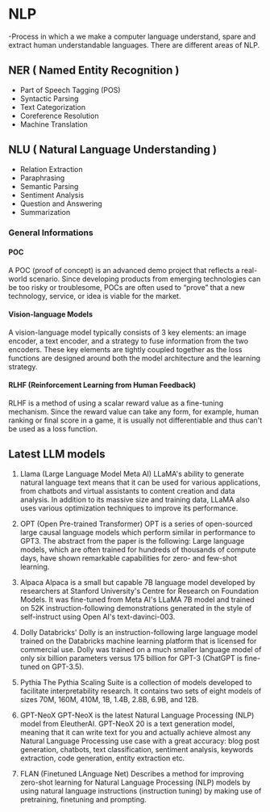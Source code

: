 # NLP
-Process in which a we make a computer language understand, spare and extract human understandable languages. There are different areas of NLP.

## NER ( Named Entity Recognition )
- Part of Speech Tagging (POS)
- Syntactic Parsing
- Text Categorization
- Coreference Resolution
- Machine Translation

## NLU ( Natural Language Understanding )
- Relation Extraction
- Paraphrasing
- Semantic Parsing
- Sentiment Analysis
- Question and Answering
- Summarization

### General Informations

#### POC
A POC (proof of concept) is an advanced demo project that reflects a real-world scenario. Since developing products from emerging technologies can be too risky or troublesome, POCs are often used to “prove” that a new technology, service, or idea is viable for the market.

#### Vision-language Models
A vision-language model typically consists of 3 key elements: an image encoder, a text encoder, and a strategy to fuse information from the two encoders. These key elements are tightly coupled together as the loss functions are designed around both the model architecture and the learning strategy.

#### RLHF (Reinforcement Learning from Human Feedback)
RLHF is a method of using a scalar reward value as a fine-tuning mechanism. Since the reward value can take any form, for example, human ranking or final score in a game, it is usually not differentiable and thus can't be used as a loss function.

## Latest LLM models
1. Llama (Large Language Model Meta AI)
LLaMA's ability to generate natural language text means that it can be used for various applications, from chatbots and virtual assistants to content creation and data analysis. In addition to its massive size and training data, LLaMA also uses various optimization techniques to improve its performance.

2. OPT (Open Pre-trained Transformer)
OPT is a series of open-sourced large causal language models which perform similar in performance to GPT3. The abstract from the paper is the following: Large language models, which are often trained for hundreds of thousands of compute days, have shown remarkable capabilities for zero- and few-shot learning.

3. Alpaca
Alpaca is a small but capable 7B language model developed by researchers at Stanford University's Centre for Research on Foundation Models. It was fine-tuned from Meta AI's LLaMA 7B model and trained on 52K instruction-following demonstrations generated in the style of self-instruct using Open AI's text-davinci-003.

4. Dolly
Databricks' Dolly is an instruction-following large language model trained on the Databricks machine learning platform that is licensed for commercial use.
Dolly was trained on a much smaller language model of only six billion parameters versus 175 billion for GPT-3 (ChatGPT is fine-tuned on GPT-3.5).

5. Pythia
The Pythia Scaling Suite is a collection of models developed to facilitate interpretability research. It contains two sets of eight models of sizes 70M, 160M, 410M, 1B, 1.4B, 2.8B, 6.9B, and 12B.

6. GPT-NeoX
GPT-NeoX is the latest Natural Language Processing (NLP) model from EleutherAI. GPT-NeoX 20 is a text generation model, meaning that it can write text for you and actually achieve almost any Natural Language Processing use case with a great accuracy: blog post generation, chatbots, text classification, sentiment analysis, keywords extraction, code generation, entity extraction etc.

7. FLAN (Finetuned LAnguage Net)
Describes a method for improving zero-shot learning for Natural Language Processing (NLP) models by using natural language instructions (instruction tuning) by making use of pretraining, finetuning and prompting.
